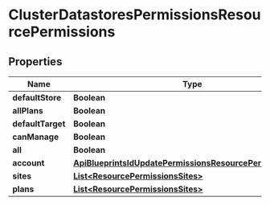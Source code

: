 

# ClusterDatastoresPermissionsResourcePermissions

## Properties

Name | Type | Description | Notes
------------ | ------------- | ------------- | -------------
**defaultStore** | **Boolean** |  |  [optional]
**allPlans** | **Boolean** |  |  [optional]
**defaultTarget** | **Boolean** |  |  [optional]
**canManage** | **Boolean** |  |  [optional]
**all** | **Boolean** |  |  [optional]
**account** | [**ApiBlueprintsIdUpdatePermissionsResourcePermissionSites**](ApiBlueprintsIdUpdatePermissionsResourcePermissionSites.md) |  |  [optional]
**sites** | [**List&lt;ResourcePermissionsSites&gt;**](ResourcePermissionsSites.md) |  |  [optional]
**plans** | [**List&lt;ResourcePermissionsSites&gt;**](ResourcePermissionsSites.md) |  |  [optional]



